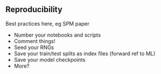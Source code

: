 ## Reproducibility

Best practices here, eg SPM paper

- Number your notebooks and scripts
- Comment things!
- Seed your RNGs
- Save your train/test splits as index files (forward ref to ML)
- Save your model checkpoints
- More?
